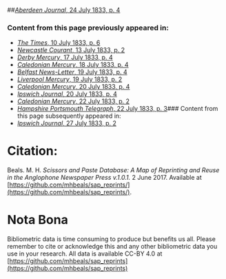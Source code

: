 ##[*Aberdeen Journal*, 24 July 1833, p. 4](https://mhbeals.github.io/sap_html/Aberdeen-Journal/Aberdeen-Journal-24-July-1833-p-4)

### Content from this page previously appeared in:
+ [*The Times*, 10 July 1833, p. 6](https://mhbeals.github.io/sap_html/The-Times/The-Times-10-July-1833-p-6)
+ [*Newcastle Courant*, 13 July 1833, p. 2](https://mhbeals.github.io/sap_html/Newcastle-Courant/Newcastle-Courant-13-July-1833-p-2)
+ [*Derby Mercury*, 17 July 1833, p. 4](https://mhbeals.github.io/sap_html/Derby-Mercury/Derby-Mercury-17-July-1833-p-4)
+ [*Caledonian Mercury*, 18 July 1833, p. 4](https://mhbeals.github.io/sap_html/Caledonian-Mercury/Caledonian-Mercury-18-July-1833-p-4)
+ [*Belfast News-Letter*, 19 July 1833, p. 4](https://mhbeals.github.io/sap_html/Belfast-News-Letter/Belfast-News-Letter-19-July-1833-p-4)
+ [*Liverpool Mercury*, 19 July 1833, p. 2](https://mhbeals.github.io/sap_html/Liverpool-Mercury/Liverpool-Mercury-19-July-1833-p-2)
+ [*Caledonian Mercury*, 20 July 1833, p. 4](https://mhbeals.github.io/sap_html/Caledonian-Mercury/Caledonian-Mercury-20-July-1833-p-4)
+ [*Ipswich Journal*, 20 July 1833, p. 4](https://mhbeals.github.io/sap_html/Ipswich-Journal/Ipswich-Journal-20-July-1833-p-4)
+ [*Caledonian Mercury*, 22 July 1833, p. 2](https://mhbeals.github.io/sap_html/Caledonian-Mercury/Caledonian-Mercury-22-July-1833-p-2)
+ [*Hampshire Portsmouth Telegraph*, 22 July 1833, p. 3](https://mhbeals.github.io/sap_html/Hampshire-Portsmouth-Telegraph/Hampshire-Portsmouth-Telegraph-22-July-1833-p-3)### Content from this page subsequently appeared in:
+ [*Ipswich Journal*, 27 July 1833, p. 2](https://mhbeals.github.io/sap_html/Ipswich-Journal/Ipswich-Journal-27-July-1833-p-2)
                    
# Citation: 

Beals. M. H. *Scissors and Paste Database: A Map of Reprinting and Reuse in the Anglophone Newspaper Press v.1.0.1.* 2 June 2017. Available at [https://github.com/mhbeals/sap_reprints/](https://github.com/mhbeals/sap_reprints/). 
                    
# Nota Bona

Bibliometric data is time consuming to produce but benefits us all. Please remember to cite or acknowledge this and any other bibliometric data you use in your research. All data is available CC-BY 4.0 at [https://github.com/mhbeals/sap_reprints](https://github.com/mhbeals/sap_reprints)